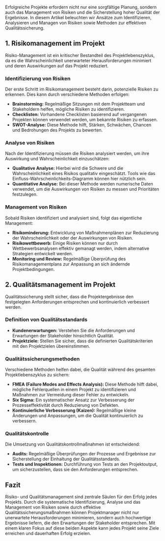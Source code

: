 Erfolgreiche Projekte erfordern nicht nur eine sorgfältige Planung, sondern auch das Management von Risiken und die Sicherstellung hoher Qualität der Ergebnisse. In diesem Artikel beleuchten wir Ansätze zum Identifizieren, Analysieren und Managen von Risiken sowie Methoden zur effektiven Qualitätssicherung.

## 1. Risikomanagement im Projekt

Risiko-Management ist ein kritischer Bestandteil des Projektlebenszyklus, da es die Wahrscheinlichkeit unerwarteter Herausforderungen minimiert und deren Auswirkungen auf das Projekt reduziert.

### Identifizierung von Risiken

Der erste Schritt im Risikomanagement besteht darin, potenzielle Risiken zu erkennen. Dies kann durch verschiedene Methoden erfolgen:

- **Brainstorming:** Regelmäßige Sitzungen mit dem Projektteam und Stakeholdern helfen, mögliche Risiken zu identifizieren.
- **Checklisten:** Vorhandene Checklisten basierend auf vergangenen Projekten können verwendet werden, um bekannte Risiken zu erfassen.
- **SWOT-Analyse:** Diese Methode hilft, Stärken, Schwächen, Chancen und Bedrohungen des Projekts zu bewerten.

### Analyse von Risiken

Nach der Identifizierung müssen die Risiken analysiert werden, um ihre Auswirkung und Wahrscheinlichkeit einzuschätzen:

- **Qualitative Analyse:** Hierbei wird die Schwere und die Wahrscheinlichkeit eines Risikos qualitativ eingeschätzt. Tools wie das Einfluss-Wahrscheinlichkeits-Diagramm können hier nützlich sein.
- **Quantitative Analyse:** Bei dieser Methode werden numerische Daten verwendet, um die Auswirkungen von Risiken zu messen und Prioritäten festzulegen.

### Management von Risiken

Sobald Risiken identifiziert und analysiert sind, folgt das eigentliche Management:

- **Risikominderung:** Entwicklung von Maßnahmenplänen zur Reduzierung der Wahrscheinlichkeit oder der Auswirkungen von Risiken.
- **Risikowettbewerb:** Einige Risiken können nur durch Wettbewerbsanalysen effektiv gemanagt werden, indem alternative Strategien entwickelt werden.
- **Monitoring und Review:** Regelmäßige Überprüfung des Risikomanagementplans zur Anpassung an sich ändernde Projektbedingungen.

## 2. Qualitätsmanagement im Projekt

Qualitätssicherung stellt sicher, dass die Projektergebnisse den festgelegten Anforderungen entsprechen und kontinuierlich verbessert werden.

### Definition von Qualitätsstandards

- **Kundenerwartungen:** Verstehen Sie die Anforderungen und Erwartungen der Stakeholder hinsichtlich Qualität.
- **Projektziele:** Stellen Sie sicher, dass die definierten Qualitätskriterien mit den Projektzielen übereinstimmen.

### Qualitätssicherungsmethoden

Verschiedene Methoden helfen dabei, die Qualität während des gesamten Projektlebenszyklus zu sichern:

- **FMEA (Failure Modes and Effects Analysis):** Diese Methode hilft dabei, mögliche Fehlerquellen in einem Projekt zu identifizieren und Maßnahmen zur Vermeidung dieser Fehler zu entwickeln.
- **Six Sigma:** Ein systematischer Ansatz zur Verbesserung der Prozesseffektivität durch Reduzierung von Defekten.
- **Kontinuierliche Verbesserung (Kaizen):** Regelmäßige kleine Änderungen und Anpassungen, um die Qualität kontinuierlich zu verbessern.

### Qualitätskontrolle

Die Umsetzung von Qualitätskontrollmaßnahmen ist entscheidend:

- **Audits:** Regelmäßige Überprüfungen der Prozesse und Ergebnisse zur Sicherstellung der Einhaltung der Qualitätsstandards.
- **Tests und Inspektionen:** Durchführung von Tests an den Projektoutput, um sicherzustellen, dass sie den Anforderungen entsprechen.

## Fazit

Risiko- und Qualitätsmanagement sind zentrale Säulen für den Erfolg jedes Projekts. Durch die systematische Identifizierung, Analyse und das Management von Risiken sowie durch effektive Qualitätssicherungsmaßnahmen können Projektmanager nicht nur unerwartete Herausforderungen minimieren, sondern auch hochwertige Ergebnisse liefern, die den Erwartungen der Stakeholder entsprechen. Mit einem klaren Fokus auf diese beiden Aspekte kann jedes Projekt seine Ziele erreichen und dauerhaften Erfolg erzielen.